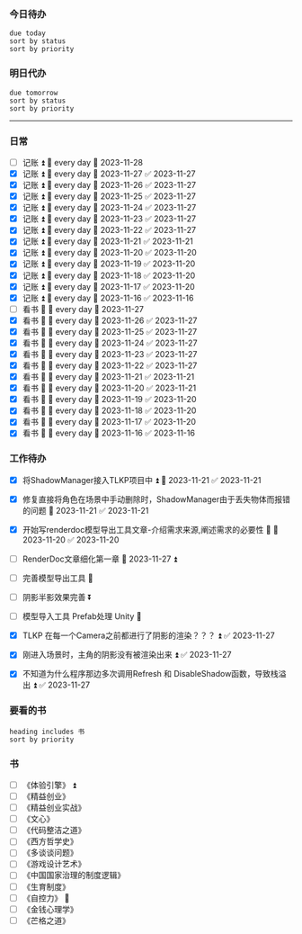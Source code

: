 ### 今日待办
```tasks
due today
sort by status
sort by priority
```

### 明日代办
```tasks
due tomorrow
sort by status
sort by priority
```

---
### 日常
- [ ] 记账 ⏫ 🔁 every day 📅 2023-11-28
- [x] 记账 ⏫ 🔁 every day 📅 2023-11-27 ✅ 2023-11-27
- [x] 记账 ⏫ 🔁 every day 📅 2023-11-26 ✅ 2023-11-27
- [x] 记账 ⏫ 🔁 every day 📅 2023-11-25 ✅ 2023-11-27
- [x] 记账 ⏫ 🔁 every day 📅 2023-11-24 ✅ 2023-11-27
- [x] 记账 ⏫ 🔁 every day 📅 2023-11-23 ✅ 2023-11-27
- [x] 记账 ⏫ 🔁 every day 📅 2023-11-22 ✅ 2023-11-27
- [x] 记账 ⏫ 🔁 every day 📅 2023-11-21 ✅ 2023-11-21
- [x] 记账 ⏫ 🔁 every day 📅 2023-11-20 ✅ 2023-11-20
- [x] 记账 ⏫ 🔁 every day 📅 2023-11-19 ✅ 2023-11-20
- [x] 记账 ⏫ 🔁 every day 📅 2023-11-18 ✅ 2023-11-20
- [x] 记账 ⏫ 🔁 every day 📅 2023-11-17 ✅ 2023-11-20
- [x] 记账 ⏫ 🔁 every day 📅 2023-11-16 ✅ 2023-11-16
- [ ] 看书 🔼 🔁 every day 📅 2023-11-27
- [x] 看书 🔼 🔁 every day 📅 2023-11-26 ✅ 2023-11-27
- [x] 看书 🔼 🔁 every day 📅 2023-11-25 ✅ 2023-11-27
- [x] 看书 🔼 🔁 every day 📅 2023-11-24 ✅ 2023-11-27
- [x] 看书 🔼 🔁 every day 📅 2023-11-23 ✅ 2023-11-27
- [x] 看书 🔼 🔁 every day 📅 2023-11-22 ✅ 2023-11-27
- [x] 看书 🔼 🔁 every day 📅 2023-11-21 ✅ 2023-11-21
- [x] 看书 🔼 🔁 every day 📅 2023-11-20 ✅ 2023-11-21
- [x] 看书 🔼 🔁 every day 📅 2023-11-19 ✅ 2023-11-20
- [x] 看书 🔼 🔁 every day 📅 2023-11-18 ✅ 2023-11-20
- [x] 看书 🔼 🔁 every day 📅 2023-11-17 ✅ 2023-11-20
- [x] 看书 🔼 🔁 every day 📅 2023-11-16 ✅ 2023-11-16

### 工作待办
- [x] 将ShadowManager接入TLKP项目中 ⏫ 📅 2023-11-21 ✅ 2023-11-21
- [x] 修复直接将角色在场景中手动删除时，ShadowManager由于丢失物体而报错的问题 📅 2023-11-21 ✅ 2023-11-21
- [x] 开始写renderdoc模型导出工具文章-介绍需求来源,阐述需求的必要性 🔺 📅 2023-11-20 ✅ 2023-11-20
- [ ] RenderDoc文章细化第一章 📅 2023-11-27 ⏫ 
- [ ] 完善模型导出工具 🔽 
- [ ] 阴影半影效果完善 ⏬ 
- [ ] 模型导入工具 Prefab处理 Unity 🔼
- [x] TLKP 在每一个Camera之前都进行了阴影的渲染？？？ ⏫ ✅ 2023-11-27
- [x] 刚进入场景时，主角的阴影没有被渲染出来 ⏫ ✅ 2023-11-27
- [x] 不知道为什么程序那边多次调用Refresh 和 DisableShadow函数，导致栈溢出 ⏫ ✅ 2023-11-27


### 要看的书
```tasks
heading includes 书
sort by priority
```

### 书
- [ ] 《体验引擎》 ⏫ 
- [ ] 《精益创业》
- [ ] 《精益创业实战》
- [ ] 《文心》
- [ ] 《代码整洁之道》
- [ ] 《西方哲学史》
- [ ] 《多谈谈问题》
- [ ] 《游戏设计艺术》
- [ ] 《中国国家治理的制度逻辑》
- [ ] 《生育制度》
- [ ] 《自控力》 🔼 
- [ ] 《金钱心理学》
- [ ] 《芒格之道》